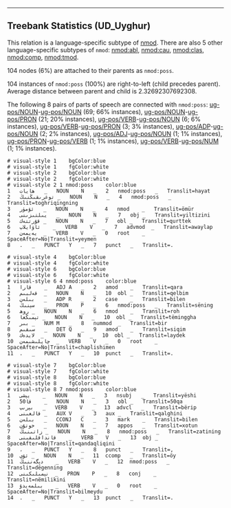 

--------------------------------------------------------------------------------

## Treebank Statistics (UD_Uyghur)

This relation is a language-specific subtype of [nmod]().
There are also 5 other language-specific subtypes of `nmod`: [nmod:abl](), [nmod:cau](), [nmod:clas](), [nmod:comp](), [nmod:tmod]().

104 nodes (6%) are attached to their parents as `nmod:poss`.

104 instances of `nmod:poss` (100%) are right-to-left (child precedes parent).
Average distance between parent and child is 2.32692307692308.

The following 8 pairs of parts of speech are connected with `nmod:poss`: [ug-pos/NOUN]()-[ug-pos/NOUN]() (69; 66% instances), [ug-pos/NOUN]()-[ug-pos/PRON]() (21; 20% instances), [ug-pos/VERB]()-[ug-pos/NOUN]() (6; 6% instances), [ug-pos/VERB]()-[ug-pos/PRON]() (3; 3% instances), [ug-pos/ADP]()-[ug-pos/NOUN]() (2; 2% instances), [ug-pos/ADJ]()-[ug-pos/NOUN]() (1; 1% instances), [ug-pos/PRON]()-[ug-pos/VERB]() (1; 1% instances), [ug-pos/VERB]()-[ug-pos/NUM]() (1; 1% instances).


~~~ conllu
# visual-style 1	bgColor:blue
# visual-style 1	fgColor:white
# visual-style 2	bgColor:blue
# visual-style 2	fgColor:white
# visual-style 2 1 nmod:poss	color:blue
1	ھايات	_	NOUN	N	_	2	nmod:poss	_	Translit=hayat
2	توغرىقىڭنىڭ	_	NOUN	N	_	4	nmod:poss	_	Translit=toghriqingning
3	ئۆمۈر	_	NOUN	N	_	4	nmod	_	Translit=ömür
4	يىلتىزىنى	_	NOUN	N	_	7	obj	_	Translit=yiltizini
5	قۇرتتەك	_	NOUN	N	_	7	obl	_	Translit=qurttek
6	ئاۋايلاپ	_	VERB	V	_	7	advmod	_	Translit=awaylap
7	يەيمەن	_	VERB	V	_	0	root	_	SpaceAfter=No|Translit=yeymen
8	.	_	PUNCT	Y	_	7	punct	_	Translit=.

~~~


~~~ conllu
# visual-style 4	bgColor:blue
# visual-style 4	fgColor:white
# visual-style 6	bgColor:blue
# visual-style 6	fgColor:white
# visual-style 6 4 nmod:poss	color:blue
1	قارا	_	ADJ	A	_	2	amod	_	Translit=qara
2	قەلبىم	_	NOUN	N	_	10	obl	_	Translit=qelbim
3	بىلەن	_	ADP	R	_	2	case	_	Translit=bilen
4	سېنىڭ	_	PRON	P	_	6	nmod:poss	_	Translit=sëning
5	روھ	_	NOUN	N	_	6	nmod	_	Translit=roh
6	تېمىڭغا	_	NOUN	N	_	10	obl	_	Translit=tëminggha
7	بىر	_	NUM	M	_	8	nummod	_	Translit=bir
8	سىقىم	_	DET	Q	_	9	amod	_	Translit=siqim
9	لايدەك	_	NOUN	N	_	10	obl	_	Translit=laydek
10	چاپلىشىمەن	_	VERB	V	_	0	root	_	SpaceAfter=No|Translit=chaplishimen
11	.	_	PUNCT	Y	_	10	punct	_	Translit=.

~~~


~~~ conllu
# visual-style 7	bgColor:blue
# visual-style 7	fgColor:white
# visual-style 8	bgColor:blue
# visual-style 8	fgColor:white
# visual-style 8 7 nmod:poss	color:blue
1	يېشى	_	NOUN	N	_	3	nsubj	_	Translit=yëshi
2	50قا	_	NOUN	N	_	3	obl	_	Translit=50qa
3	بېرىپ	_	VERB	V	_	13	advcl	_	Translit=bërip
4	قالغىنى	_	AUX	V	_	3	aux	_	Translit=qalghini
5	بىلەن	_	CCONJ	C	_	3	mark	_	Translit=bilen
6	خوتۇن	_	NOUN	N	_	7	appos	_	Translit=xotun
7	زاتىنىڭ	_	NOUN	N	_	8	nmod:poss	_	Translit=zatining
8	قانداقلىقىنى	_	VERB	V	_	13	obj	_	SpaceAfter=No|Translit=qandaqliqini
9	،	_	PUNCT	Y	_	8	punct	_	Translit=,
10	ئۆي	_	NOUN	N	_	11	ccomp	_	Translit=öy
11	دېگەننىڭ	_	VERB	V	_	12	nmod:poss	_	Translit=dëgenning
12	نېمىلىكىنى	_	PRON	P	_	8	conj	_	Translit=nëmilikini
13	بىلمەيدۇ	_	VERB	V	_	0	root	_	SpaceAfter=No|Translit=bilmeydu
14	.	_	PUNCT	Y	_	13	punct	_	Translit=.

~~~


